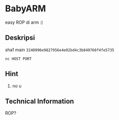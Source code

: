 # BabyARM
easy ROP di arm :)

## Deskripsi
sha1 main `3240996e9827956e4e02bd4c3b849760f4fe5735`
```
nc HOST PORT
```

## Hint
1. no u

## Technical Information
ROP?